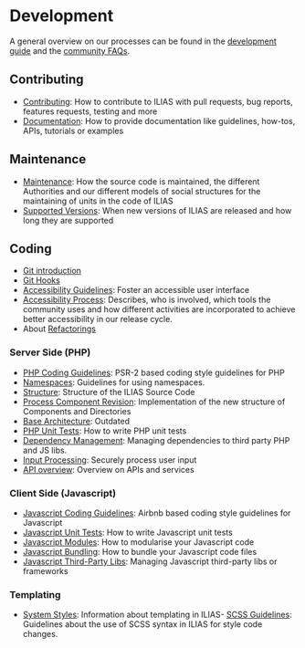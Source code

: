 # Development

A general overview on our processes can be found in the [development guide](https://docu.ilias.de/goto_docu_pg_211_42.html) and the [community FAQs](https://docu.ilias.de/goto_docu_wiki_wpage_4276_5307.html).

## Contributing

- [Contributing](contributing.md): How to contribute to ILIAS with pull requests, bug reports, features requests, testing and more
- [Documentation](docs-guidelines.md): How to provide documentation like guidelines, how-tos, APIs, tutorials or examples

## Maintenance

- [Maintenance](maintenance.md): How the source code is maintained, the different Authorities and our different models of social structures for the maintaining of units in the code of ILIAS
- [Supported Versions](supported-versions.md): When new versions of ILIAS are released and how long they are supported

## Coding

- [Git introduction](https://docu.ilias.de/goto_docu_pg_15604_42.html)
- [Git Hooks](git-hooks.md)
- [Accessibility Guidelines](accessibility.md): Foster an accessible user interface
- [Accessibility Process](accessibility-process.md): Describes, who is involved, which tools the community uses and
  how different activities are incorporated to achieve better accessibility in our release cycle.
- About [Refactorings](refactorings.md)

### Server Side (PHP)

- [PHP Coding Guidelines](php-coding-style.md): PSR-2 based coding style guidelines for PHP
- [Namespaces](namespaces.md): Guidelines for using namespaces.
- [Structure](components-and-directories.md): Structure of the ILIAS Source Code
- [Process Component Revision](components-and-directories-process.md): Implementation of the new structure of Components and Directories
- [Base Architecture](https://docu.ilias.de/go/pg/199_42): Outdated
- [PHP Unit Tests](unit-test-usage.md): How to write PHP unit tests
- [Dependency Management](../../vendor/README.md): Managing dependencies to third party PHP and JS libs.
- [Input Processing](input-processing.md): Securely process user input
- [API overview](api-overview.md): Overview on APIs and services

### Client Side (Javascript)

- [Javascript Coding Guidelines](js-coding-style.md): Airbnb based coding style guidelines for Javascript
- [Javascript Unit Tests](js-unit-test.md): How to write Javascript unit tests
- [Javascript Modules](js-modules.md): How to modularise your Javascript code
- [Javascript Bundling](js-bundling.md): How to bundle your Javascript code files
- [Javascript Third-Party Libs](js-libraries.md): Managing Javascript third-party libs or frameworks

### Templating

- [System Styles](../../templates/Readme.md): Information about templating in ILIAS- [SCSS Guidelines](../../templates/Guidelines_SCSS-Coding.md): Guidelines about the use of SCSS syntax in ILIAS for style code changes.